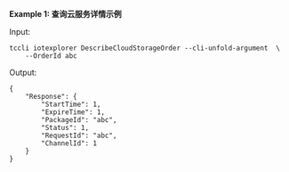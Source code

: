 **Example 1: 查询云服务详情示例**



Input: 

```
tccli iotexplorer DescribeCloudStorageOrder --cli-unfold-argument  \
    --OrderId abc
```

Output: 
```
{
    "Response": {
        "StartTime": 1,
        "ExpireTime": 1,
        "PackageId": "abc",
        "Status": 1,
        "RequestId": "abc",
        "ChannelId": 1
    }
}
```

